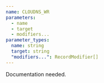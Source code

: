 ```yaml
---
name: CLOUDNS_WR
parameters:
  - name
  - target
  - modifiers...
parameter_types:
  name: string
  target: string
  "modifiers...": RecordModifier[]
---
```


Documentation needed.
